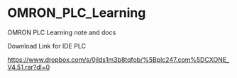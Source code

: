 # OMRON_PLC_Learning
OMRON PLC Learning note and docs

Download Link for IDE PLC 

https://www.dropbox.com/s/0jlds1m3b8tqfob/%5Bplc247.com%5DCXONE_V4.51.rar?dl=0
